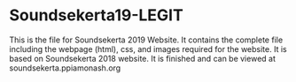 # Soundsekerta19-LEGIT

This is the file for Soundsekerta 2019 Website. It contains the complete file including the webpage (html), css, and images required for the website. It is based on Soundsekerta 2018 website. It is finished and can be viewed at soundsekerta.ppiamonash.org
